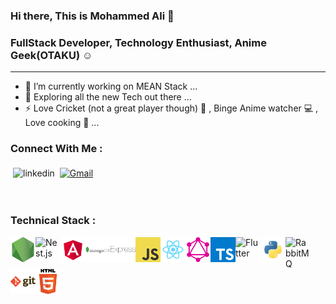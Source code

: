 ### Hi there, This is Mohammed Ali :wave: 
### FullStack Developer, Technology Enthusiast, Anime Geek(OTAKU) :relaxed:
___

- 🔭 I’m currently working on MEAN Stack ...
- 🌱 Exploring all the new Tech out there ...
- ⚡ Love Cricket (not a great player though) :tennis: , Binge Anime watcher :computer: , Love cooking :cookie: ...

### Connect With Me : 
<a href="https://www.linkedin.com/in/mohammed-ali-devloper/" alt="linkedin"><img align="left" alt="linkedin" src="https://img.shields.io/badge/LinkedIn-0077B5?style=for-the-badge&logo=linkedin&logoColor=white" style="vertical-align:top; margin:4px"/></a>
<a href="mailto:mohammedaliarsh@gmail.com" alt="Gmail"> <img src="https://ssl.gstatic.com/ui/v1/icons/mail/rfr/logo_gmail_lockup_dark_2x_r2.png" alt="Gmail" height="40" style="vertical-align:top; margin:4px"></a>

<br/>

### Technical Stack : 
<img align="left" alt="Node.js"  width="40px" src="https://raw.githubusercontent.com/github/explore/80688e429a7d4ef2fca1e82350fe8e3517d3494d/topics/nodejs/nodejs.png"/>
<img align="left" alt="Nest.js"  width="40px" src="https://camo.githubusercontent.com/5f54c0817521724a2deae8dedf0c280a589fd0aa9bffd7f19fa6254bb52e996a/68747470733a2f2f6e6573746a732e636f6d2f696d672f6c6f676f2d736d616c6c2e737667"/>
<img align="left" alt="Angular"  width="40px" src="https://raw.githubusercontent.com/github/explore/80688e429a7d4ef2fca1e82350fe8e3517d3494d/topics/angular/angular.png"/>
<img align="left" alt="Mongodb"  width="40px" src="https://raw.githubusercontent.com/github/explore/80688e429a7d4ef2fca1e82350fe8e3517d3494d/topics/mongodb/mongodb.png"/>
<img align="left" alt="Express"  width="40px" src="https://raw.githubusercontent.com/github/explore/80688e429a7d4ef2fca1e82350fe8e3517d3494d/topics/express/express.png"/>
<img align="left" alt="Javascript"  width="40px" src="https://raw.githubusercontent.com/github/explore/80688e429a7d4ef2fca1e82350fe8e3517d3494d/topics/javascript/javascript.png"/>
<img align="left" alt="React"  width="40px" src="https://raw.githubusercontent.com/github/explore/80688e429a7d4ef2fca1e82350fe8e3517d3494d/topics/react/react.png"/>
<img align="left" alt="GraphQL"  width="40px" src="https://raw.githubusercontent.com/github/explore/5c058a388828bb5fde0bcafd4bc867b5bb3f26f3/topics/graphql/graphql.png"/>
<img align="left" alt="Typescript"  width="40px" src="https://raw.githubusercontent.com/github/explore/80688e429a7d4ef2fca1e82350fe8e3517d3494d/topics/typescript/typescript.png"/>
<img align="left" alt="Flutter"  width="40px" src="https://avatars.githubusercontent.com/u/14101776?s=200&v=4"/>
<img align="left" alt="Python"  width="40px" src="https://raw.githubusercontent.com/github/explore/80688e429a7d4ef2fca1e82350fe8e3517d3494d/topics/python/python.png"/>
<img align="left" alt="RabbitMQ"  width="40px" src="https://www.rabbitmq.com/img/logo-rabbitmq.svg"/>
<img align="left" alt="Git" width="40px" src="https://raw.githubusercontent.com/github/explore/80688e429a7d4ef2fca1e82350fe8e3517d3494d/topics/git/git.png"/>
<img align="left" alt="HTML" width="40px" src="https://raw.githubusercontent.com/github/explore/80688e429a7d4ef2fca1e82350fe8e3517d3494d/topics/html/html.png"/>
